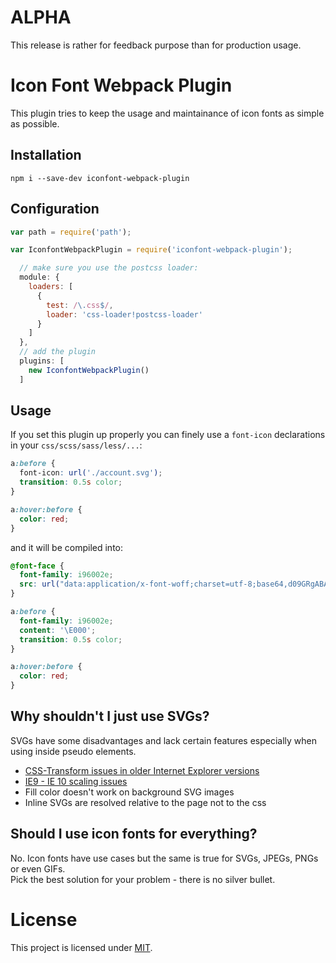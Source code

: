 # ALPHA

This release is rather for feedback purpose than for production usage.

# Icon Font Webpack Plugin

This plugin tries to keep the usage and maintainance of icon fonts as simple as possible.

## Installation

```
npm i --save-dev iconfont-webpack-plugin
```

## Configuration

```js
var path = require('path');

var IconfontWebpackPlugin = require('iconfont-webpack-plugin');

  // make sure you use the postcss loader:
  module: {
    loaders: [
      {
        test: /\.css$/,
        loader: 'css-loader!postcss-loader'
      }
    ]
  },
  // add the plugin
  plugins: [
    new IconfontWebpackPlugin()
  ]

```

## Usage

If you set this plugin up properly you can finely use a `font-icon` declarations
in your `css/scss/sass/less/...`:

```css
a:before {
  font-icon: url('./account.svg');
  transition: 0.5s color;
}

a:hover:before {
  color: red;
}
```

and it will be compiled into:

```css
@font-face {
  font-family: i96002e;
  src: url("data:application/x-font-woff;charset=utf-8;base64,d09GRgABAAAAA.....IdAA==") format('woff');
}

a:before {
  font-family: i96002e;
  content: '\E000';
  transition: 0.5s color;
}

a:hover:before {
  color: red;
}
```

## Why shouldn't I just use SVGs?

SVGs have some disadvantages and lack certain features especially when using inside pseudo elements.

* [CSS-Transform issues in older Internet Explorer versions](http://stackoverflow.com/questions/21298338/css-transform-on-svg-elements-ie9)
* [IE9 - IE 10 scaling issues](https://gist.github.com/larrybotha/7881691)
* Fill color doesn't work on background SVG images
* Inline SVGs are resolved relative to the page not to the css

## Should I use icon fonts for everything?

No. Icon fonts have use cases but the same is true for SVGs, JPEGs, PNGs or even GIFs.  
Pick the best solution for your problem - there is no silver bullet.


# License

This project is licensed under [MIT](https://github.com/jantimon/iconfont-webpack-plugin/blob/master/LICENSE).

